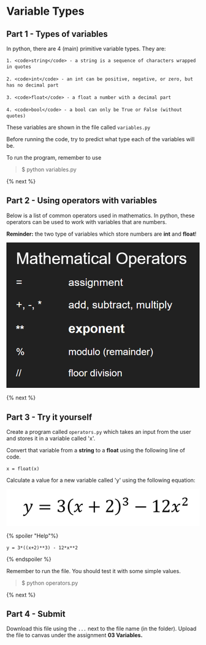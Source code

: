 # Variable Types

## Part 1 - Types of variables
In python, there are 4 (main) primitive variable types. They are:

    1. <code>string</code> - a string is a sequence of characters wrapped in quotes

    2. <code>int</code> - an int can be positive, negative, or zero, but has no decimal part

    3. <code>float</code> - a float a number with a decimal part
    
    4. <code>bool</code> - a bool can only be True or False (without quotes)

These variables are shown in the file called <code>variables.py</code>

Before running the code, try to predict what type each of the variables will be.

To run the program, remember to use
> $ python variables.py

{% next %}

## Part 2 - Using operators with variables

Below is a list of common operators used in mathematics. In python, these operators can be used to work with variables that are numbers.

**Reminder:** the two type of variables which store numbers are **int** and **float**!

![Mathematical Operators](operators.PNG)

{% next %}

## Part 3 - Try it yourself

Create a program called <code>operators.py</code> which takes an input from the user and stores it in a variable called 'x'.

Convert that variable from a **string** to a **float** using the following line of code.

    x = float(x)

Calculate a value for a new variable called 'y' using the following equation:

![Operator Equation](eqn.PNG)

{% spoiler "Help"%}

    y = 3*((x+2)**3) - 12*x**2

{% endspoiler %}

Remember to run the file. You should test it with some simple values.
> $ python operators.py

{% next %}

## Part 4 - Submit

Download this file using the <code>...</code> next to the file name (in the folder).
Upload the file to canvas under the assignment **03 Variables.**